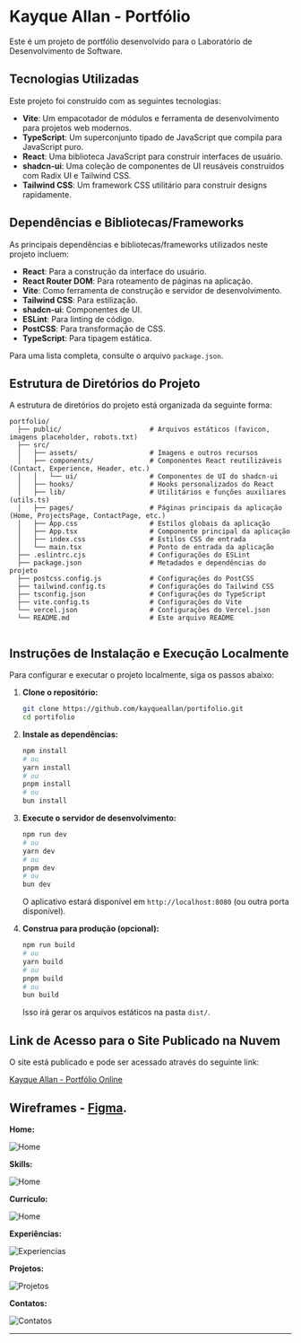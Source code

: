# Kayque Allan - Portfólio

Este é um projeto de portfólio desenvolvido para o Laboratório de Desenvolvimento de Software.

## Tecnologias Utilizadas

Este projeto foi construído com as seguintes tecnologias:

- **Vite**: Um empacotador de módulos e ferramenta de desenvolvimento para projetos web modernos.
- **TypeScript**: Um superconjunto tipado de JavaScript que compila para JavaScript puro.
- **React**: Uma biblioteca JavaScript para construir interfaces de usuário.
- **shadcn-ui**: Uma coleção de componentes de UI reusáveis construídos com Radix UI e Tailwind CSS.
- **Tailwind CSS**: Um framework CSS utilitário para construir designs rapidamente.

## Dependências e Bibliotecas/Frameworks

As principais dependências e bibliotecas/frameworks utilizados neste projeto incluem:

- **React**: Para a construção da interface do usuário.
- **React Router DOM**: Para roteamento de páginas na aplicação.
- **Vite**: Como ferramenta de construção e servidor de desenvolvimento.
- **Tailwind CSS**: Para estilização.
- **shadcn-ui**: Componentes de UI.
- **ESLint**: Para linting de código.
- **PostCSS**: Para transformação de CSS.
- **TypeScript**: Para tipagem estática.

Para uma lista completa, consulte o arquivo `package.json`.

## Estrutura de Diretórios do Projeto

A estrutura de diretórios do projeto está organizada da seguinte forma:

```
portfolio/
  ├── public/                      # Arquivos estáticos (favicon, imagens placeholder, robots.txt)
  ├── src/
  │   ├── assets/                  # Imagens e outros recursos
  │   ├── components/              # Componentes React reutilizáveis (Contact, Experience, Header, etc.)
  │   │   └── ui/                  # Componentes de UI do shadcn-ui
  │   ├── hooks/                   # Hooks personalizados do React
  │   ├── lib/                     # Utilitários e funções auxiliares (utils.ts)
  │   ├── pages/                   # Páginas principais da aplicação (Home, ProjectsPage, ContactPage, etc.)
  │   ├── App.css                  # Estilos globais da aplicação
  │   ├── App.tsx                  # Componente principal da aplicação
  │   ├── index.css                # Estilos CSS de entrada
  │   └── main.tsx                 # Ponto de entrada da aplicação
  ├── .eslintrc.cjs                # Configurações do ESLint
  ├── package.json                 # Metadados e dependências do projeto
  ├── postcss.config.js            # Configurações do PostCSS
  ├── tailwind.config.ts           # Configurações do Tailwind CSS
  ├── tsconfig.json                # Configurações do TypeScript
  ├── vite.config.ts               # Configurações do Vite
  └── vercel.json                  # Configurações do Vercel.json
  └── README.md                    # Este arquivo README
  
```

## Instruções de Instalação e Execução Localmente

Para configurar e executar o projeto localmente, siga os passos abaixo:

1.  **Clone o repositório:**

    ```bash
    git clone https://github.com/kayqueallan/portifolio.git
    cd portifolio
    ```

2.  **Instale as dependências:**

    ```bash
    npm install
    # ou
    yarn install
    # ou
    pnpm install
    # ou
    bun install
    ```

3.  **Execute o servidor de desenvolvimento:**

    ```bash
    npm run dev
    # ou
    yarn dev
    # ou
    pnpm dev
    # ou
    bun dev
    ```

    O aplicativo estará disponível em `http://localhost:8080` (ou outra porta disponível).

4.  **Construa para produção (opcional):**

    ```bash
    npm run build
    # ou
    yarn build
    # ou
    pnpm build
    # ou
    bun build
    ```

    Isso irá gerar os arquivos estáticos na pasta `dist/`.

## Link de Acesso para o Site Publicado na Nuvem

O site está publicado e pode ser acessado através do seguinte link:

[Kayque Allan - Portfólio Online](https://kayqueallan-projects.vercel.app/)


## Wireframes - [Figma](https://www.figma.com/design/JI4FQOR98fX3cEHrpgUHqW/Sem-t%C3%ADtulo?node-id=0-1&t=nRyNeBgcnuGm95W4-1).

**Home:**

![Home](figmas/home.png)

**Skills:**

![Home](figmas/skills.png)

**Currículo:**

![Home](figmas/resume.png)


**Experiências:**

![Experiencias](figmas/experienciass.png)

**Projetos:**

![Projetos](figmas/projetos.png)

**Contatos:**

![Contatos](figmas/contatos.png)

---
